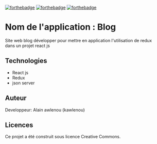 [![forthebadge](https://forthebadge.com/images/badges/cc-0.svg)](https://forthebadge.com) [![forthebadge](https://forthebadge.com/images/badges/made-with-javascript.svg)](https://forthebadge.com) [![forthebadge](https://forthebadge.com/images/badges/uses-css.svg)](https://redux.js.org/)

# Nom de l'application : Blog

Site web blog développer pour mettre en application l'utilisation de redux dans un projet react js

## Technologies
- React js
- Redux 
- json server

## Auteur

 Developpeur: Alain awlenou (kawlenou)

## Licences

Ce projet a été construit sous licence Creative Commons.
